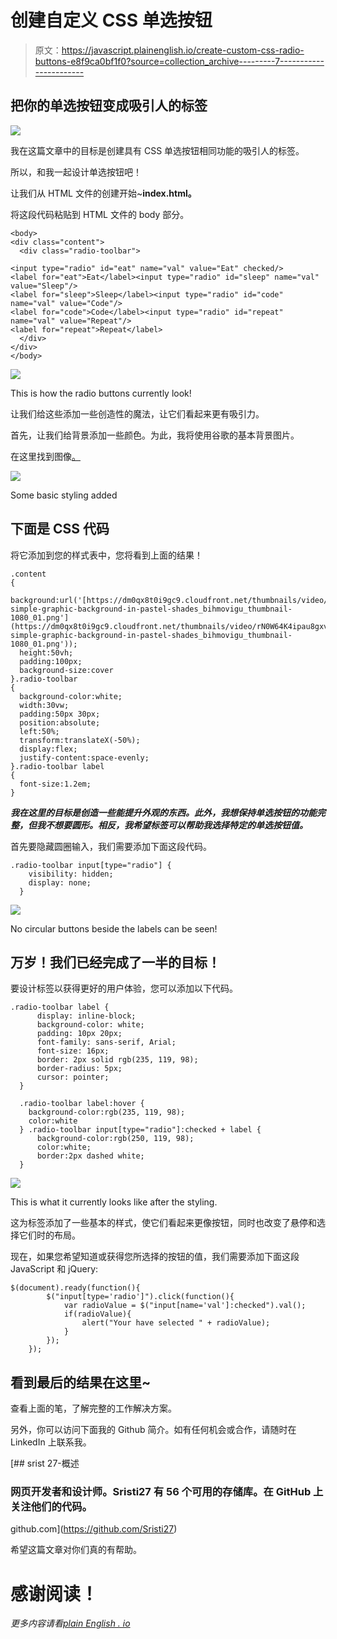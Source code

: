 # 创建自定义 CSS 单选按钮

> 原文：<https://javascript.plainenglish.io/create-custom-css-radio-buttons-e8f9ca0bf1f0?source=collection_archive---------7----------------------->

## 把你的单选按钮变成吸引人的标签

![](img/4ec3e96258d8dc5e737e49fb66da6c66.png)

我在这篇文章中的目标是创建具有 CSS 单选按钮相同功能的吸引人的标签。

所以，和我一起设计单选按钮吧！

让我们从 HTML 文件的创建开始~**index.html。**

将这段代码粘贴到 HTML 文件的 body 部分。

```
<body>
<div class="content">
  <div class="radio-toolbar">

<input type="radio" id="eat" name="val" value="Eat" checked/>
<label for="eat">Eat</label><input type="radio" id="sleep" name="val" value="Sleep"/>
<label for="sleep">Sleep</label><input type="radio" id="code" name="val" value="Code"/>
<label for="code">Code</label><input type="radio" id="repeat"  name="val" value="Repeat"/>
<label for="repeat">Repeat</label> 
  </div>
</div>
</body>
```

![](img/f83ddb7c02cd2603abbdd264cc545529.png)

This is how the radio buttons currently look!

让我们给这些添加一些创造性的魔法，让它们看起来更有吸引力。

首先，让我们给背景添加一些颜色。为此，我将使用谷歌的基本背景图片。

在这里找到图像[。](https://dm0qx8t0i9gc9.cloudfront.net/thumbnails/video/rN0W64K4ipau8gxv/videoblocks-simple-graphic-background-in-pastel-shades_bihmovigu_thumbnail-1080_01.png)

![](img/06ddeef7d66c3031472a0464626ccb77.png)

Some basic styling added

## 下面是 CSS 代码

将它添加到您的样式表中，您将看到上面的结果！

```
.content
{
  background:url('[https://dm0qx8t0i9gc9.cloudfront.net/thumbnails/video/rN0W64K4ipau8gxv/videoblocks-simple-graphic-background-in-pastel-shades_bihmovigu_thumbnail-1080_01.png'](https://dm0qx8t0i9gc9.cloudfront.net/thumbnails/video/rN0W64K4ipau8gxv/videoblocks-simple-graphic-background-in-pastel-shades_bihmovigu_thumbnail-1080_01.png'));
  height:50vh;
  padding:100px;
  background-size:cover
}.radio-toolbar
{
  background-color:white;
  width:30vw;
  padding:50px 30px;
  position:absolute;
  left:50%;
  transform:translateX(-50%);
  display:flex;
  justify-content:space-evenly;
}.radio-toolbar label
{
  font-size:1.2em;
}
```

***我在这里的目标是创造一些能提升外观的东西。此外，我想保持单选按钮的功能完整，但我不想要圆形。相反，我希望标签可以帮助我选择特定的单选按钮值。***

首先要隐藏圆圈输入，我们需要添加下面这段代码。

```
.radio-toolbar input[type="radio"] {
    visibility: hidden;
    display: none;
  }
```

![](img/435679d3982ff9461cabcbf917a6d9a2.png)

No circular buttons beside the labels can be seen!

## 万岁！我们已经完成了一半的目标！

要设计标签以获得更好的用户体验，您可以添加以下代码。

```
.radio-toolbar label {
      display: inline-block;
      background-color: white;
      padding: 10px 20px;
      font-family: sans-serif, Arial;
      font-size: 16px;
      border: 2px solid rgb(235, 119, 98);
      border-radius: 5px;
      cursor: pointer;
  }

  .radio-toolbar label:hover {
    background-color:rgb(235, 119, 98);
    color:white
  } .radio-toolbar input[type="radio"]:checked + label {
      background-color:rgb(250, 119, 98);
      color:white;
      border:2px dashed white;
  }
```

![](img/409885b78602d53e0d96ea17d7d50582.png)

This is what it currently looks like after the styling.

这为标签添加了一些基本的样式，使它们看起来更像按钮，同时也改变了悬停和选择它们时的布局。

现在，如果您希望知道或获得您所选择的按钮的值，我们需要添加下面这段 JavaScript 和 jQuery:

```
$(document).ready(function(){
        $("input[type='radio']").click(function(){
            var radioValue = $("input[name='val']:checked").val();
            if(radioValue){
                alert("Your have selected " + radioValue);
            }
        });
    });
```

## 看到最后的结果在这里~

查看上面的笔，了解完整的工作解决方案。

另外，你可以访问下面我的 Github 简介。如有任何机会或合作，请随时在 LinkedIn 上联系我。

[](https://github.com/Sristi27) [## srist 27-概述

### 网页开发者和设计师。Sristi27 有 56 个可用的存储库。在 GitHub 上关注他们的代码。

github.com](https://github.com/Sristi27) 

希望这篇文章对你们真的有帮助。

# **感谢阅读！**

*更多内容请看*[*plain English . io*](http://plainenglish.io/)